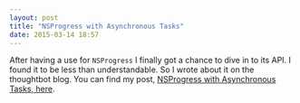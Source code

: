 ```yaml
---
layout: post
title: "NSProgress with Asynchronous Tasks"
date: 2015-03-14 18:57
---
```


After having a use for `NSProgress` I finally got a chance to dive in to
its API. I found it to be less than understandable. So I wrote about it
on the thoughtbot blog. You can find my post, [NSProgress with
Asynchronous Tasks,
here](https://robots.thoughtbot.com/asynchronous-nsprogress).
